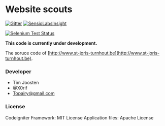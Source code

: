 Website scouts
=============================================

[![Gitter](https://badges.gitter.im/Join%20Chat.svg)](https://gitter.im/Tjoosten/Website-scouts?utm_source=badge&utm_medium=badge&utm_campaign=pr-badge&utm_content=badge)
[![SensioLabsInsight](https://insight.sensiolabs.com/projects/05261ef7-d6f4-47db-8d9b-dcf08eb8693b/mini.png)](https://insight.sensiolabs.com/projects/05261ef7-d6f4-47db-8d9b-dcf08eb8693b)

[![Selenium Test Status](https://saucelabs.com/browser-matrix/bootstrap.svg)](https://saucelabs.com/u/bootstrap)

**This code is currently under development.**

The soruce code of [http://www.st-joris-turnhout.be](http://www.st-joris-turnhout.be).

### Developer

- Tim Joosten
- @X0rif
- Topairy@gmail.com

### License
Codeigniter Framework: MIT License
Application files: Apache License
